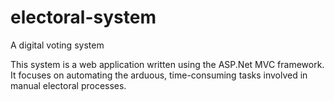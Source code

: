 # electoral-system
A digital voting system

This system is a web application written using the ASP.Net MVC framework. It focuses on automating the arduous, time-consuming
tasks involved in manual electoral processes.
